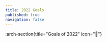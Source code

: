 ```yaml
---
title: 2022 Goals
published: true
navigation: false
---
```


:arch-section{title="Goals of 2022" icon="🎯"}
